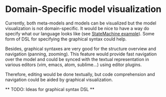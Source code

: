 # Domain-Specific model visualization

Currently, both meta-models and models can be visualized but the model
visualization is not domain-specific. It would be nice to have a way do specify
what our language looks like (see [StateMachine
example](https://github.com/igordejanovic/textX/tree/master/examples/StateMachine)).
Some form of DSL for specifying the graphical syntax could help.

Besides, graphical syntaxes are very good for the structure overview and navigation
(panning, zooming). This feature would provide fast navigation over the model and
could be synced with the textual representation in various editors (vim, emacs,
atom, sublime...) using editor plugins.

Therefore, editing would be done textually, but code comprehension and
navigation could be aided by graphical visualization.


** TODO: Ideas for graphical syntax DSL **

